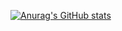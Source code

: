 [![Anurag's GitHub stats](https://github-readme-stats.vercel.app/api?username=lunjohnzhang&theme=tokyonight)](https://github.com/anuraghazra/github-readme-stats)
